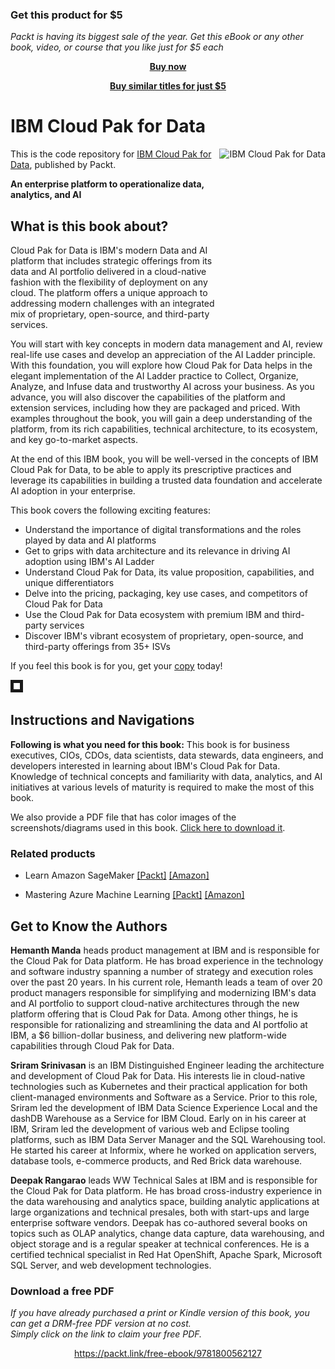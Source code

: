 
### Get this product for $5

<i>Packt is having its biggest sale of the year. Get this eBook or any other book, video, or course that you like just for $5 each</i>


<b><p align='center'>[Buy now](https://packt.link/9781800562127)</p></b>


<b><p align='center'>[Buy similar titles for just $5](https://subscription.packtpub.com/search)</p></b>


# IBM Cloud Pak for Data

<a href="https://www.packtpub.com/product/IBM-Cloud-Pak-for-Data/9781800562127?utm_source=github&utm_medium=repository&utm_campaign=9781800562127"><img src="https://static.packt-cdn.com/products/9781800562127/cover/smaller" alt="IBM Cloud Pak for Data" height="256px" align="right"></a>

This is the code repository for [IBM Cloud Pak for Data](https://www.packtpub.com/product/IBM-Cloud-Pak-for-Data/9781800562127?utm_source=github&utm_medium=repository&utm_campaign=9781800562127), published by Packt.

**An enterprise platform to operationalize data, analytics, and AI**

## What is this book about?
Cloud Pak for Data is IBM's modern Data and AI platform that includes strategic offerings from its data and AI portfolio delivered in a cloud-native fashion with the flexibility of deployment on any cloud. The platform offers a unique approach to addressing modern challenges with an integrated mix of proprietary, open-source, and third-party services.

You will start with key concepts in modern data management and AI, review real-life use cases and develop an appreciation of the AI Ladder principle. With this foundation, you will explore how Cloud Pak for Data helps in the elegant implementation of the AI Ladder practice to Collect, Organize, Analyze, and Infuse data and trustworthy AI across your business. As you advance, you will also discover the capabilities of the platform and extension services, including how they are packaged and priced. With examples throughout the book, you will gain a deep understanding of the platform, from its rich capabilities, technical architecture, to its ecosystem, and key go-to-market aspects.

At the end of this IBM book, you will be well-versed in the concepts of IBM Cloud Pak for Data, to be able to apply its prescriptive practices and leverage its capabilities in building a trusted data foundation and accelerate AI adoption in your enterprise.

This book covers the following exciting features:
* Understand the importance of digital transformations and the roles played by data and AI platforms
* Get to grips with data architecture and its relevance in driving AI adoption using IBM's AI Ladder
* Understand Cloud Pak for Data, its value proposition, capabilities, and unique differentiators
* Delve into the pricing, packaging, key use cases, and competitors of Cloud Pak for Data
* Use the Cloud Pak for Data ecosystem with premium IBM and third-party services
* Discover IBM's vibrant ecosystem of proprietary, open-source, and third-party offerings from 35+ ISVs

If you feel this book is for you, get your [copy](https://www.amazon.com/dp/1800562128) today!

<a href="https://www.packtpub.com/?utm_source=github&utm_medium=banner&utm_campaign=GitHubBanner"><img src="https://raw.githubusercontent.com/PacktPublishing/GitHub/master/GitHub.png" 
alt="https://www.packtpub.com/" border="5" /></a>

## Instructions and Navigations

**Following is what you need for this book:**
This book is for business executives, CIOs, CDOs, data scientists, data stewards, data engineers, and developers interested in learning about IBM's Cloud Pak for Data. Knowledge of technical concepts and familiarity with data, analytics, and AI initiatives at various levels of maturity is required to make the most of this book.

We also provide a PDF file that has color images of the screenshots/diagrams used in this book. [Click here to download it](https://static.packt-cdn.com/downloads/9781800562127_ColorImages.pdf).

### Related products
* Learn Amazon SageMaker [[Packt]](https://www.packtpub.com/product/learn-amazon-sagemaker/9781800208919?utm_source=github&utm_medium=repository&utm_campaign=9781800208919) [[Amazon]](https://www.amazon.com/dp/180020891X)

* Mastering Azure Machine Learning [[Packt]](https://www.packtpub.com/product/mastering-azure-machine-learning/9781789807554?utm_source=github&utm_medium=repository&utm_campaign=9781789807554) [[Amazon]](https://www.amazon.com/dp/1789807557)


## Get to Know the Authors
**Hemanth Manda**
heads product management at IBM and is responsible for the Cloud Pak for Data platform. He has broad experience in the technology and software industry spanning a number of strategy and execution roles over the past 20 years. In his current role, Hemanth leads a team of over 20 product managers responsible for simplifying and modernizing IBM's data and AI portfolio to support cloud-native architectures through the new platform offering that is Cloud Pak for Data. Among other things, he is responsible for rationalizing and streamlining the data and AI portfolio at IBM, a $6 billion-dollar business, and delivering new platform-wide capabilities through Cloud Pak for Data.

**Sriram Srinivasan**
 is an IBM Distinguished Engineer leading the architecture and development of Cloud Pak for Data. His interests lie in cloud-native technologies such as Kubernetes and their practical application for both client-managed environments and Software as a Service. Prior to this role, Sriram led the development of IBM Data Science Experience Local and the dashDB Warehouse as a Service for IBM Cloud. Early on in his career at IBM, Sriram led the development of various web and Eclipse tooling platforms, such as IBM Data Server Manager and the SQL Warehousing tool. He started his career at Informix, where he worked on application servers, database tools, e-commerce products, and Red Brick data warehouse.

**Deepak Rangarao**
leads WW Technical Sales at IBM and is responsible for the Cloud Pak for Data platform. He has broad cross-industry experience in the data warehousing and analytics space, building analytic applications at large organizations and technical presales, both with start-ups and large enterprise software vendors. Deepak has co-authored several books on topics such as OLAP analytics, change data capture, data warehousing, and object storage and is a regular speaker at technical conferences. He is a certified technical specialist in Red Hat OpenShift, Apache Spark, Microsoft SQL Server, and web development technologies.

### Download a free PDF

 <i>If you have already purchased a print or Kindle version of this book, you can get a DRM-free PDF version at no cost.<br>Simply click on the link to claim your free PDF.</i>
<p align="center"> <a href="https://packt.link/free-ebook/9781800562127">https://packt.link/free-ebook/9781800562127 </a> </p>